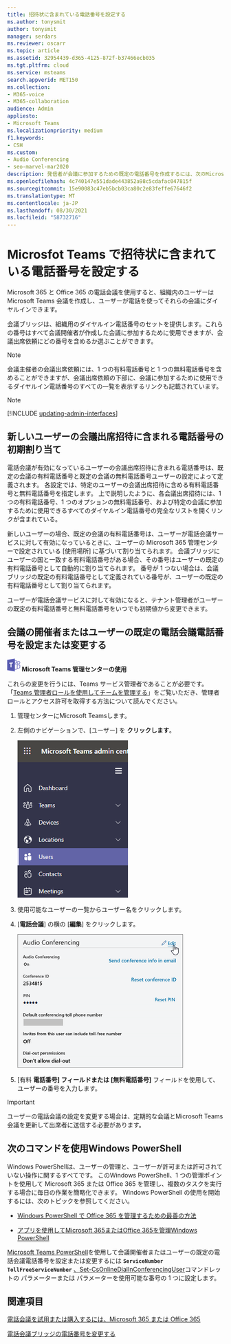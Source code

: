 ```yaml
---
title: 招待状に含まれている電話番号を設定する
ms.author: tonysmit
author: tonysmit
manager: serdars
ms.reviewer: oscarr
ms.topic: article
ms.assetid: 32954439-d365-4125-872f-b37466ecb035
ms.tgt.pltfrm: cloud
ms.service: msteams
search.appverid: MET150
ms.collection:
- M365-voice
- M365-collaboration
audience: Admin
appliesto:
- Microsoft Teams
ms.localizationpriority: medium
f1.keywords:
- CSH
ms.custom:
- Audio Conferencing
- seo-marvel-mar2020
description: 発信者が会議に参加するための既定の電話番号を作成するには、次のMicrosoft Teamsします。
ms.openlocfilehash: 4c740147e551dade443852a98c5cdafac047815f
ms.sourcegitcommit: 15e90083c47eb5bcb03ca80c2e83feffe67646f2
ms.translationtype: MT
ms.contentlocale: ja-JP
ms.lasthandoff: 08/30/2021
ms.locfileid: "58732716"
---
```

# <a name="set-the-phone-numbers-included-on-invites-in-microsoft-teams"></a>Microsfot Teams で招待状に含まれている電話番号を設定する

Microsoft 365 と Office 365 の電話会議を使用すると、組織内のユーザーは Microsoft Teams 会議を作成し、ユーザーが電話を使ってそれらの会議にダイヤルインできます。
  
会議ブリッジは、組織用のダイヤルイン電話番号のセットを提供します。これらの番号はすべて会議開催者が作成した会議に参加するために使用できますが、会議出席依頼にどの番号を含めるか選ぶことができます。
  
> [!NOTE]
> 会議主催者の会議出席依頼には、1 つの有料電話番号と 1 つの無料電話番号を含めることができますが、会議出席依頼の下部に、会議に参加するために使用できるダイヤルイン電話番号のすべての一覧を表示するリンクも記載されています。

> [!NOTE]
> [!INCLUDE [updating-admin-interfaces](includes/updating-admin-interfaces.md)]
  
## <a name="initial-assignment-of-phone-numbers-that-are-included-in-the-meeting-invites-for-new-users"></a>新しいユーザーの会議出席招待に含まれる電話番号の初期割り当て

電話会議が有効になっているユーザーの会議出席招待に含まれる電話番号は、既定の会議の有料電話番号と既定の会議の無料電話番号ユーザーの設定によって定義されます。 各設定では、特定のユーザーの会議出席招待に含める有料電話番号と無料電話番号を指定します。 上で説明したように、各会議出席招待には、1 つの有料電話番号、1 つのオプションの無料電話番号、および特定の会議に参加するために使用できるすべてのダイヤルイン電話番号の完全なリストを開くリンクが含まれている。

新しいユーザーの場合、既定の会議の有料電話番号は、ユーザーが電話会議サービスに対して有効になっているときに、ユーザーの Microsoft 365 管理センターで設定されている [使用場所] に基づいて割り当てられます。 会議ブリッジにユーザーの国と一致する有料電話番号がある場合、その番号はユーザーの既定の有料電話番号として自動的に割り当てられます。 番号が 1 つない場合は、会議ブリッジの既定の有料電話番号として定義されている番号が、ユーザーの既定の有料電話番号として割り当てられます。  

ユーザーが電話会議サービスに対して有効になると、テナント管理者がユーザーの既定の有料電話番号と無料電話番号をいつでも初期値から変更できます。

## <a name="set-or-change-the-default-audio-conferencing-phone-number-for-a-meeting-organizer-or-user"></a>会議の開催者またはユーザーの既定の電話会議電話番号を設定または変更する

![ロゴのアイコンMicrosoft Teams表示されます。](media/teams-logo-30x30.png) **Microsoft Teams 管理センターの使用**

これらの変更を行うには、Teams サービス管理者であることが必要です。 「[Teams 管理者ロールを使用してチームを管理する](./using-admin-roles.md)」をご覧いただき、管理者ロールとアクセス許可を取得する方法について読んでください。

1. 管理センターにMicrosoft Teamsします。

2. 左側のナビゲーションで、[ユーザー] を **クリックします**。

    ![管理センターでユーザーを選択Microsoft Teams表示します。](media/Admin-users.png)

3. 使用可能なユーザーの一覧からユーザー名をクリックします。

4. [**電話会議**] の横の [**編集**] をクリックします。

    ![[電話会議] の横にある [編集] をクリックします。](media/teams-set-phone-numbers-on-invites-image3.png)

5. [有料 **電話番号] フィールドまたは** **[無料電話番号]** フィールドを使用して、ユーザーの番号を入力します。

> [!IMPORTANT]
> ユーザーの電話会議の設定を変更する場合は、定期的な会議とMicrosoft Teams会議を更新して出席者に送信する必要があります。

## <a name="want-to-use-windows-powershell"></a>次のコマンドを使用Windows PowerShell

Windows PowerShellは、ユーザーの管理と、ユーザーが許可または許可されていない操作に関するすべてです。 このWindows PowerShell、1 つの管理ポイントを使用して Microsoft 365 または Office 365 を管理し、複数のタスクを実行する場合に毎日の作業を簡略化できます。 Windows PowerShell の使用を開始するには、次のトピックを参照してください。

- [Windows PowerShell で Office 365 を管理するための最善の方法](/microsoft-365/enterprise/why-you-need-to-use-microsoft-365-powershell)

- [アプリを使用してMicrosoft 365またはOffice 365を管理Windows PowerShell](/previous-versions//dn568025(v=technet.10))

[Microsoft Teams PowerShell](/powershell/module/teams/?view=teams-ps)を使用して会議開催者またはユーザーの既定の電話会議電話番号を設定または変更するには **`ServiceNumber`** **`TollFreeServiceNumber`** [、Set-CsOnlineDialInConferencingUser](/powershell/module/skype/set-CsOnlineDialInConferencingUser?view=skype-ps)コマンドレットの パラメーターまたは パラメーターを使用可能な番号の 1 つに設定します。

## <a name="related-topics"></a>関連項目

[電話会議を試用または購入するには、Microsoft 365 または Office 365](/SkypeForBusiness/audio-conferencing-in-office-365/try-or-purchase-audio-conferencing-in-office-365)

[電話会議ブリッジの電話番号を変更する](change-the-phone-numbers-on-your-audio-conferencing-bridge.md)
